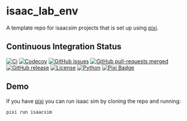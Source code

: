 # isaac_lab_env
A template repo for isaacsim projects that is set up using [pixi](https://pixi.sh). 

## Continuous Integration Status

[![Ci](https://github.com/blooop/isaac_lab_env/actions/workflows/ci.yml/badge.svg?branch=main)](https://github.com/blooop/isaac_lab_env/actions/workflows/ci.yml?query=branch%3Amain)
[![Codecov](https://codecov.io/gh/blooop/isaac_lab_env/branch/main/graph/badge.svg?token=Y212GW1PG6)](https://codecov.io/gh/blooop/isaac_lab_env)
[![GitHub issues](https://img.shields.io/github/issues/blooop/isaac_lab_env.svg)](https://GitHub.com/blooop/isaac_lab_env/issues/)
[![GitHub pull-requests merged](https://badgen.net/github/merged-prs/blooop/isaac_lab_env)](https://github.com/blooop/isaac_lab_env/pulls?q=is%3Amerged)
[![GitHub release](https://img.shields.io/github/release/blooop/isaac_lab_env.svg)](https://GitHub.com/blooop/isaac_lab_env/releases/)
[![License](https://img.shields.io/github/license/blooop/isaac_lab_env)](https://opensource.org/license/mit/)
[![Python](https://img.shields.io/badge/python-3.10%20%7C%203.11%20%7C%203.12%20%7C%203.13-blue)](https://www.python.org/downloads/)
[![Pixi Badge](https://img.shields.io/endpoint?url=https://raw.githubusercontent.com/prefix-dev/pixi/main/assets/badge/v0.json)](https://pixi.sh)

## Demo

If you have [pixi](https://pixi.sh) you can run isaac sim by cloning the repo and running:
```bash
pixi run isaacsim
```
